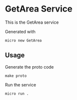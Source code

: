 # GetArea Service

This is the GetArea service

Generated with

```
micro new GetArea
```

## Usage

Generate the proto code

```
make proto
```

Run the service

```
micro run .
```